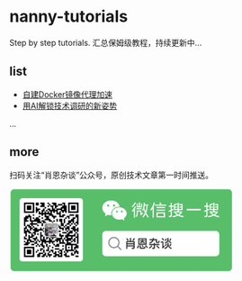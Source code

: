 # nanny-tutorials
Step by step tutorials. 汇总保姆级教程，持续更新中...

## list
- [自建Docker镜像代理加速](./article/docker-hub/自建Docker镜像代理加速.md)
- [用AI解锁技术调研的新姿势](./article/ai-search/用AI解锁技术调研的新姿势.md)

...

## more
扫码关注“肖恩杂谈”公众号，原创技术文章第一时间推送。

<img src="image-1.png" alt="公众号二维码" width="400">
